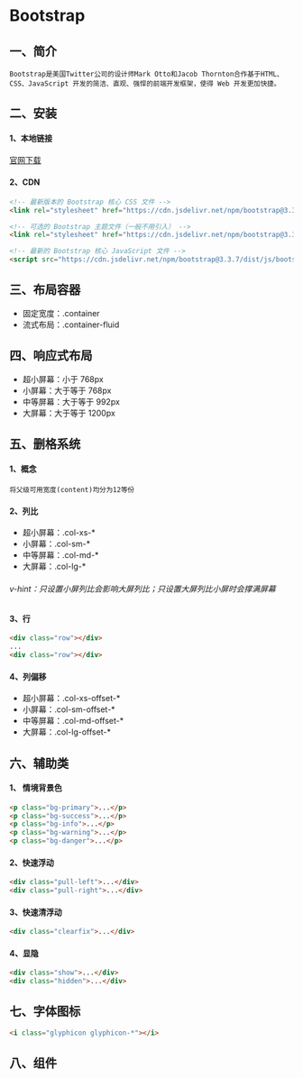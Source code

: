 # Bootstrap

## 一、简介

```
Bootstrap是美国Twitter公司的设计师Mark Otto和Jacob Thornton合作基于HTML、CSS、JavaScript 开发的简洁、直观、强悍的前端开发框架，使得 Web 开发更加快捷。
```

## 二、安装

#### 1、本地链接

[官网下载](https://github.com/twbs/bootstrap/releases/download/v3.3.7/bootstrap-3.3.7-dist.zip)

#### 2、CDN

```html
<!-- 最新版本的 Bootstrap 核心 CSS 文件 -->
<link rel="stylesheet" href="https://cdn.jsdelivr.net/npm/bootstrap@3.3.7/dist/css/bootstrap.min.css" integrity="sha384-BVYiiSIFeK1dGmJRAkycuHAHRg32OmUcww7on3RYdg4Va+PmSTsz/K68vbdEjh4u" crossorigin="anonymous">

<!-- 可选的 Bootstrap 主题文件（一般不用引入） -->
<link rel="stylesheet" href="https://cdn.jsdelivr.net/npm/bootstrap@3.3.7/dist/css/bootstrap-theme.min.css" integrity="sha384-rHyoN1iRsVXV4nD0JutlnGaslCJuC7uwjduW9SVrLvRYooPp2bWYgmgJQIXwl/Sp" crossorigin="anonymous">

<!-- 最新的 Bootstrap 核心 JavaScript 文件 -->
<script src="https://cdn.jsdelivr.net/npm/bootstrap@3.3.7/dist/js/bootstrap.min.js" integrity="sha384-Tc5IQib027qvyjSMfHjOMaLkfuWVxZxUPnCJA7l2mCWNIpG9mGCD8wGNIcPD7Txa" crossorigin="anonymous"></script>
```

## 三、布局容器

- 固定宽度：.container
- 流式布局：.container-fluid

## 四、响应式布局

- 超小屏幕：小于 768px
- 小屏幕：大于等于 768px
- 中等屏幕：大于等于 992px
- 大屏幕：大于等于 1200px

## 五、删格系统

#### 1、概念

```
将父级可用宽度(content)均分为12等份
```

#### 2、列比

- 超小屏幕：.col-xs-*
- 小屏幕：.col-sm-*
- 中等屏幕：.col-md-*
- 大屏幕：.col-lg-*

###### v-hint：只设置小屏列比会影响大屏列比；只设置大屏列比小屏时会撑满屏幕

#### 3、行

```html
<div class="row"></div>
...
<div class="row"></div>
```

#### 4、列偏移

- 超小屏幕：.col-xs-offset-*
- 小屏幕：.col-sm-offset-*
- 中等屏幕：.col-md-offset-*
- 大屏幕：.col-lg-offset-*

## 六、辅助类

#### 1、 情境背景色

```html
<p class="bg-primary">...</p>
<p class="bg-success">...</p>
<p class="bg-info">...</p>
<p class="bg-warning">...</p>
<p class="bg-danger">...</p>
```

#### 2、快速浮动

```html
<div class="pull-left">...</div>
<div class="pull-right">...</div>
```

#### 3、快速清浮动

```html
<div class="clearfix">...</div>
```

#### 4、显隐

```html
<div class="show">...</div>
<div class="hidden">...</div>
```

## 七、字体图标

```html
<i class="glyphicon glyphicon-*"></i>
```

## 八、组件
